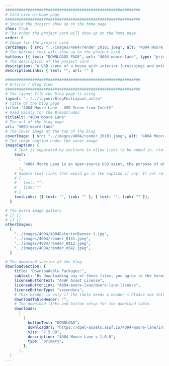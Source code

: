 ```yaml
---
############################################################
# Card view on home page
############################################################
# Should the project show up on the home page
show: true
# The order the project card will show up on the home page
order: 6
# Image for the project card
cardImage: { src: "../images/4004/render_20181.jpeg", alt: "4004 Moore Lane main image" }
# The buttons that will show up on the project card
buttons: [{ text: "DOWNLOADS PAGE", url: "4004-moore-lane", type: "primary" }]
# The description of the project card
description: "A USD scene of a house with interior furnishings and exterior landscape, built to demonstrate typical problem areas for ray tracing renderers, such as narrow openings and recessed light sources."
descriptionLinks: { text: "", url: "" }

############################################################
# Article / Blog View
############################################################
# The layout file the blog page is using
layout: "../../layout/BlogPostLayout.astro"
# Title of the blog page
title: "4004 Moore Lane - USD Scene from Intel®"
# Used mainly for the Breadcrumbs
titleAlt: "4004 Moore Lane"
# The url of the blog page
url: "4004-moore-lane"
# The cover image at the top of the blog
coverImage: { src: "../images/4004/render_20181.jpeg", alt: "4004 Moore Lane" }
# The image caption under the cover image
imageCaption: {
    # Text is separated by sections to allow links to be added in. <text> <link> <text>
    text:
      [
        "4004 Moore Lane is an open-source USD asset, the purpose of which is to provide a fully composed, high-quality scene for the purpose of testing various visual computing issues. The house itself was wrapped around a number of typical problem areas for light transport and noise sampling. Thin openings in exterior walls, recessed area light sources, deeply shadowed corners, and high-frequency details are all “stops” on the tour of issues around the house interior. The exterior landscape surrounding the house consisted of a relatively simple ecosystem of instanced plants which could provide some additional levels of complexity. In addition to the geometry itself being designed to exacerbate some typical issues, the USD structure itself was created for several layers of testing.",
      ],
    # Sample text links that would go in the caption if any. If not remove them like this:
    # {
    #   text: "",
    #   link: ""
    # }
    textLinks: [{ text: "", link: "" }, { text: "", link: "" }],
  }

# The extra image gallery
# [] []
# [] []
otherImages:
  [
    "../images/4004/4004ExteriorBanner-1.jpg",
    "../images/4004/render_0131.jpeg",
    "../images/4004/render_0812.jpeg",
    "../images/4004/render_0542.jpeg",
  ]

# The download section of the blog
downloadSection: {
    title: "Downloadable Packages:",
    subtext: "By downloading any of these files, you agree to the terms of the license linked below.",
    licenseButtonText: "ASWF Asset License",
    licenseButtonLink: "4004-moore-lane/moore-lane-license",
    licenseButtonType: "secondary",
    # This header is only if the table needs a header < Please see Intel page for example of that >
    downloadTableHeader: "",
    # The download links and button setup for the download table.
    downloads:
      [
        {
          buttonText: "DOWNLOAD",
          downloadUrl: "https://dpel-assets.aswf.io/4004-moore-lane/intel_moore-lane.zip",
          size: "7.5 GB",
          description: "4004 Moore Lane v 1.0.0",
          type: "primary",
        },
      ],
  }
---
```

